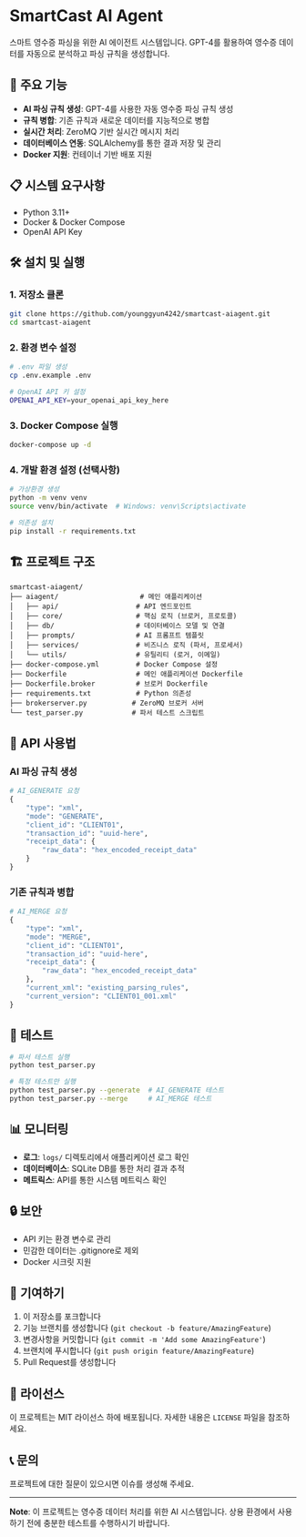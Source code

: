 # SmartCast AI Agent

스마트 영수증 파싱을 위한 AI 에이전트 시스템입니다. GPT-4를 활용하여 영수증 데이터를 자동으로 분석하고 파싱 규칙을 생성합니다.

## 🚀 주요 기능

- **AI 파싱 규칙 생성**: GPT-4를 사용한 자동 영수증 파싱 규칙 생성
- **규칙 병합**: 기존 규칙과 새로운 데이터를 지능적으로 병합
- **실시간 처리**: ZeroMQ 기반 실시간 메시지 처리
- **데이터베이스 연동**: SQLAlchemy를 통한 결과 저장 및 관리
- **Docker 지원**: 컨테이너 기반 배포 지원

## 📋 시스템 요구사항

- Python 3.11+
- Docker & Docker Compose
- OpenAI API Key

## 🛠️ 설치 및 실행

### 1. 저장소 클론
```bash
git clone https://github.com/younggyun4242/smartcast-aiagent.git
cd smartcast-aiagent
```

### 2. 환경 변수 설정
```bash
# .env 파일 생성
cp .env.example .env

# OpenAI API 키 설정
OPENAI_API_KEY=your_openai_api_key_here
```

### 3. Docker Compose 실행
```bash
docker-compose up -d
```

### 4. 개발 환경 설정 (선택사항)
```bash
# 가상환경 생성
python -m venv venv
source venv/bin/activate  # Windows: venv\Scripts\activate

# 의존성 설치
pip install -r requirements.txt
```

## 🏗️ 프로젝트 구조

```
smartcast-aiagent/
├── aiagent/                    # 메인 애플리케이션
│   ├── api/                   # API 엔드포인트
│   ├── core/                  # 핵심 로직 (브로커, 프로토콜)
│   ├── db/                    # 데이터베이스 모델 및 연결
│   ├── prompts/               # AI 프롬프트 템플릿
│   ├── services/              # 비즈니스 로직 (파서, 프로세서)
│   └── utils/                 # 유틸리티 (로거, 이메일)
├── docker-compose.yml         # Docker Compose 설정
├── Dockerfile                 # 메인 애플리케이션 Dockerfile
├── Dockerfile.broker          # 브로커 Dockerfile
├── requirements.txt           # Python 의존성
├── brokerserver.py           # ZeroMQ 브로커 서버
└── test_parser.py            # 파서 테스트 스크립트
```

## 🔧 API 사용법

### AI 파싱 규칙 생성
```python
# AI_GENERATE 요청
{
    "type": "xml",
    "mode": "GENERATE", 
    "client_id": "CLIENT01",
    "transaction_id": "uuid-here",
    "receipt_data": {
        "raw_data": "hex_encoded_receipt_data"
    }
}
```

### 기존 규칙과 병합
```python
# AI_MERGE 요청
{
    "type": "xml",
    "mode": "MERGE",
    "client_id": "CLIENT01", 
    "transaction_id": "uuid-here",
    "receipt_data": {
        "raw_data": "hex_encoded_receipt_data"
    },
    "current_xml": "existing_parsing_rules",
    "current_version": "CLIENT01_001.xml"
}
```

## 🚦 테스트

```bash
# 파서 테스트 실행
python test_parser.py

# 특정 테스트만 실행
python test_parser.py --generate  # AI_GENERATE 테스트
python test_parser.py --merge     # AI_MERGE 테스트
```

## 📊 모니터링

- **로그**: `logs/` 디렉토리에서 애플리케이션 로그 확인
- **데이터베이스**: SQLite DB를 통한 처리 결과 추적
- **메트릭스**: API를 통한 시스템 메트릭스 확인

## 🔒 보안

- API 키는 환경 변수로 관리
- 민감한 데이터는 .gitignore로 제외
- Docker 시크릿 지원

## 🤝 기여하기

1. 이 저장소를 포크합니다
2. 기능 브랜치를 생성합니다 (`git checkout -b feature/AmazingFeature`)
3. 변경사항을 커밋합니다 (`git commit -m 'Add some AmazingFeature'`)
4. 브랜치에 푸시합니다 (`git push origin feature/AmazingFeature`)
5. Pull Request를 생성합니다

## 📝 라이선스

이 프로젝트는 MIT 라이선스 하에 배포됩니다. 자세한 내용은 `LICENSE` 파일을 참조하세요.

## 📞 문의

프로젝트에 대한 질문이 있으시면 이슈를 생성해 주세요.

---

**Note**: 이 프로젝트는 영수증 데이터 처리를 위한 AI 시스템입니다. 상용 환경에서 사용하기 전에 충분한 테스트를 수행하시기 바랍니다. 